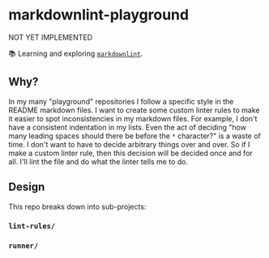# markdownlint-playground

NOT YET IMPLEMENTED

📚 Learning and exploring [`markdownlint`](https://github.com/DavidAnson/markdownlint>).

## Why?

In my many "playground" repositories I follow a specific style in the README markdown files. I want to create some custom
linter rules to make it easier to spot inconsistencies in my markdown files. For example, I don't have a consistent indentation
in my lists. Even the act of deciding "how many leading spaces should there be before the `*` character?" is a waste of
time. I don't want to have to decide arbitrary things over and over. So if I make a custom linter rule, then this decision
will be decided once and for all. I'll lint the file and do what the linter tells me to do.  

## Design

This repo breaks down into sub-projects:

### `lint-rules/`

### `runner/`
